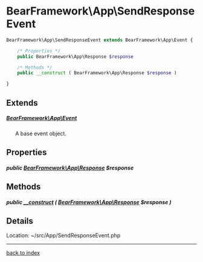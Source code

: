 # BearFramework\App\SendResponseEvent

```php
BearFramework\App\SendResponseEvent extends BearFramework\App\Event {

	/* Properties */
	public BearFramework\App\Response $response

	/* Methods */
	public __construct ( BearFramework\App\Response $response )

}
```

## Extends

##### [BearFramework\App\Event](bearframework.app.event.class.md)

&nbsp;&nbsp;&nbsp;&nbsp;&nbsp;&nbsp;A base event object.

## Properties

##### public [BearFramework\App\Response](bearframework.app.response.class.md) $response

## Methods

##### public [__construct](bearframework.app.sendresponseevent.__construct.method.md) ( [BearFramework\App\Response](bearframework.app.response.class.md) $response )

## Details

Location: ~/src/App/SendResponseEvent.php

---

[back to index](index.md)

